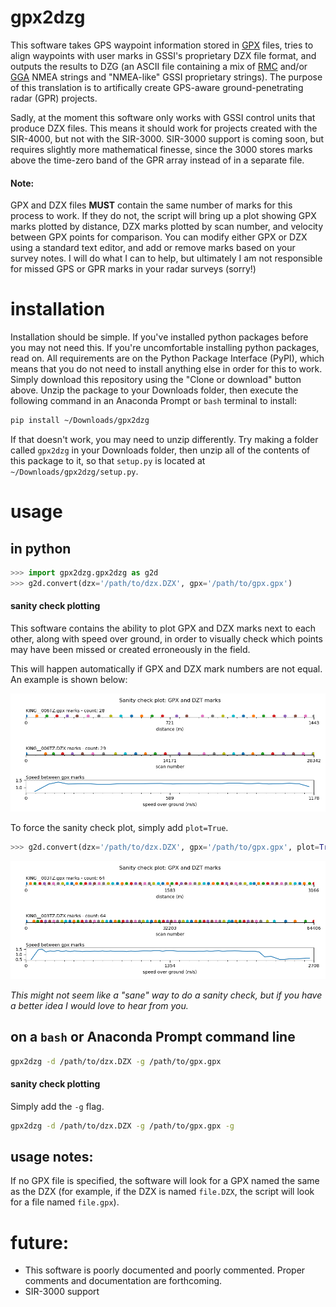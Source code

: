 # gpx2dzg

This software takes GPS waypoint information stored in [GPX](https://en.wikipedia.org/wiki/GPS_Exchange_Format) files, tries to align waypoints with user marks in GSSI's proprietary DZX file format, and outputs the results to DZG (an ASCII file containing a mix of [RMC](http://aprs.gids.nl/nmea/#rmc) and/or [GGA](http://aprs.gids.nl/nmea/#gga) NMEA strings and "NMEA-like" GSSI proprietary strings). The purpose of this translation is to artifically create GPS-aware ground-penetrating radar (GPR) projects.

Sadly, at the moment this software only works with GSSI control units that produce DZX files. This means it should work for projects created with the SIR-4000, but not with the SIR-3000. SIR-3000 support is coming soon, but requires slightly more mathematical finesse, since the 3000 stores marks above the time-zero band of the GPR array instead of in a separate file.


#### Note:
GPX and DZX files **MUST** contain the same number of marks for this process to work. If they do not, the script will bring up a plot showing GPX marks plotted by distance, DZX marks plotted by scan number, and velocity between GPX points for comparison. You can modify either GPX or DZX using a standard text editor, and add or remove marks based on your survey notes. I will do what I can to help, but ultimately I am not responsible for missed GPS or GPR marks in your radar surveys (sorry!)

# installation

Installation should be simple. If you've installed python packages before you may not need this. If you're uncomfortable installing python packages, read on. All requirements are on the Python Package Interface (PyPI), which means that you do not need to install anything else in order for this to work. Simply download this repository using the "Clone or download" button above. Unzip the package to your Downloads folder, then execute the following command in an Anaconda Prompt or `bash` terminal to install:

```bash
pip install ~/Downloads/gpx2dzg
```

If that doesn't work, you may need to unzip differently. Try making a folder called `gpx2dzg` in your Downloads folder, then unzip all of the contents of this package to it, so that `setup.py` is located at `~/Downloads/gpx2dzg/setup.py`. 

# usage

## in python

```python
>>> import gpx2dzg.gpx2dzg as g2d
>>> g2d.convert(dzx='/path/to/dzx.DZX', gpx='/path/to/gpx.gpx')
```

#### sanity check plotting

This software contains the ability to plot GPX and DZX marks next to each other, along with speed over ground, in order to visually check which points may have been missed or created erroneously in the field.

This will happen automatically if GPX and DZX mark numbers are not equal. An example is shown below:

![Sanity check plot with differing mark counts](img/Figure_1.png)

To force the sanity check plot, simply add `plot=True`.

```python
>>> g2d.convert(dzx='/path/to/dzx.DZX', gpx='/path/to/gpx.gpx', plot=True)
```

![Sanity check plot with identical mark counts](img/Figure_2.png)

*This might not seem like a "sane" way to do a sanity check, but if you have a better idea I would love to hear from you.*

## on a `bash` or Anaconda Prompt command line

```bash
gpx2dzg -d /path/to/dzx.DZX -g /path/to/gpx.gpx
```

#### sanity check plotting

Simply add the `-g` flag.

```bash
gpx2dzg -d /path/to/dzx.DZX -g /path/to/gpx.gpx -g
```

## usage notes:

If no GPX file is specified, the software will look for a GPX named the same as the DZX (for example, if the DZX is named `file.DZX`, the script will look for a file named `file.gpx`).

# future:

- This software is poorly documented and poorly commented. Proper comments and documentation are forthcoming.
- SIR-3000 support
